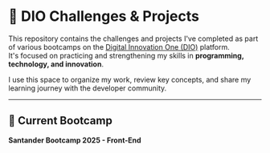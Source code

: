 # 🚀 DIO Challenges & Projects

This repository contains the challenges and projects I've completed as part of various bootcamps on the [Digital Innovation One (DIO)](https://www.dio.me/) platform.  
It's focused on practicing and strengthening my skills in **programming, technology, and innovation**.

I use this space to organize my work, review key concepts, and share my learning journey with the developer community.

---

## 💼 Current Bootcamp

**Santander Bootcamp 2025 - Front-End**
